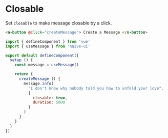 # Closable

Set `closable` to make message closable by a click.

```html
<n-button @click="createMessage"> Create a Message </n-button>
```

```js
import { defineComponent } from 'vue'
import { useMessage } from 'naive-ui'

export default defineComponent({
  setup () {
    const message = useMessage()

    return {
      createMessage () {
        message.info(
          "I don't know why nobody told you how to unfold your love",
          {
            closable: true,
            duration: 5000
          }
        )
      }
    }
  }
})
```
